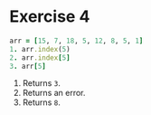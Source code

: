 # Exercise 4

```ruby
arr = [15, 7, 18, 5, 12, 8, 5, 1]
1. arr.index(5)
2. arr.index[5]
3. arr[5]
```

1. Returns `3`.
2. Returns an error.
3. Returns `8`.
